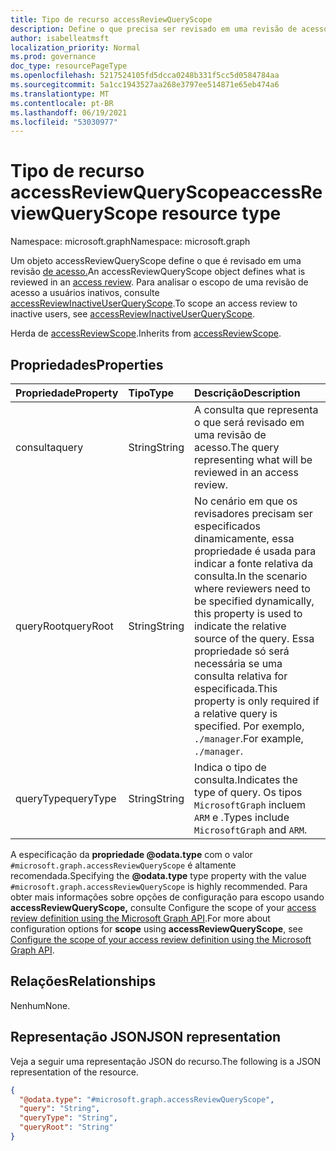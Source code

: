 ```yaml
---
title: Tipo de recurso accessReviewQueryScope
description: Define o que precisa ser revisado em uma revisão de acesso.
author: isabelleatmsft
localization_priority: Normal
ms.prod: governance
doc_type: resourcePageType
ms.openlocfilehash: 5217524105fd5dcca0248b331f5cc5d0584784aa
ms.sourcegitcommit: 5a1cc1943527aa268e3797ee514871e65eb474a6
ms.translationtype: MT
ms.contentlocale: pt-BR
ms.lasthandoff: 06/19/2021
ms.locfileid: "53030977"
---
```

# <a name="accessreviewqueryscope-resource-type"></a><span data-ttu-id="5a4f6-103">Tipo de recurso accessReviewQueryScope</span><span class="sxs-lookup"><span data-stu-id="5a4f6-103">accessReviewQueryScope resource type</span></span>

<span data-ttu-id="5a4f6-104">Namespace: microsoft.graph</span><span class="sxs-lookup"><span data-stu-id="5a4f6-104">Namespace: microsoft.graph</span></span>

<span data-ttu-id="5a4f6-105">Um objeto accessReviewQueryScope define o que é revisado em uma revisão [de acesso.](../resources/accessreviewsv2-root.md)</span><span class="sxs-lookup"><span data-stu-id="5a4f6-105">An accessReviewQueryScope object defines what is reviewed in an [access review](../resources/accessreviewsv2-root.md).</span></span> <span data-ttu-id="5a4f6-106">Para analisar o escopo de uma revisão de acesso a usuários inativos, consulte [accessReviewInactiveUserQueryScope](../resources/accessreviewinactiveusersqueryscope.md).</span><span class="sxs-lookup"><span data-stu-id="5a4f6-106">To scope an access review to inactive users, see [accessReviewInactiveUserQueryScope](../resources/accessreviewinactiveusersqueryscope.md).</span></span> 

<span data-ttu-id="5a4f6-107">Herda de [accessReviewScope](../resources/accessreviewscope.md).</span><span class="sxs-lookup"><span data-stu-id="5a4f6-107">Inherits from [accessReviewScope](../resources/accessreviewscope.md).</span></span>

## <a name="properties"></a><span data-ttu-id="5a4f6-108">Propriedades</span><span class="sxs-lookup"><span data-stu-id="5a4f6-108">Properties</span></span>
|<span data-ttu-id="5a4f6-109">Propriedade</span><span class="sxs-lookup"><span data-stu-id="5a4f6-109">Property</span></span>|<span data-ttu-id="5a4f6-110">Tipo</span><span class="sxs-lookup"><span data-stu-id="5a4f6-110">Type</span></span>|<span data-ttu-id="5a4f6-111">Descrição</span><span class="sxs-lookup"><span data-stu-id="5a4f6-111">Description</span></span>|
|:---|:---|:---|
|<span data-ttu-id="5a4f6-112">consulta</span><span class="sxs-lookup"><span data-stu-id="5a4f6-112">query</span></span>|<span data-ttu-id="5a4f6-113">String</span><span class="sxs-lookup"><span data-stu-id="5a4f6-113">String</span></span>|<span data-ttu-id="5a4f6-114">A consulta que representa o que será revisado em uma revisão de acesso.</span><span class="sxs-lookup"><span data-stu-id="5a4f6-114">The query representing what will be reviewed in an access review.</span></span>|
|<span data-ttu-id="5a4f6-115">queryRoot</span><span class="sxs-lookup"><span data-stu-id="5a4f6-115">queryRoot</span></span>|<span data-ttu-id="5a4f6-116">String</span><span class="sxs-lookup"><span data-stu-id="5a4f6-116">String</span></span>|<span data-ttu-id="5a4f6-117">No cenário em que os revisadores precisam ser especificados dinamicamente, essa propriedade é usada para indicar a fonte relativa da consulta.</span><span class="sxs-lookup"><span data-stu-id="5a4f6-117">In the scenario where reviewers need to be specified dynamically, this property is used to indicate the relative source of the query.</span></span> <span data-ttu-id="5a4f6-118">Essa propriedade só será necessária se uma consulta relativa for especificada.</span><span class="sxs-lookup"><span data-stu-id="5a4f6-118">This property is only required if a relative query is specified.</span></span> <span data-ttu-id="5a4f6-119">Por exemplo, `./manager`.</span><span class="sxs-lookup"><span data-stu-id="5a4f6-119">For example, `./manager`.</span></span>|
|<span data-ttu-id="5a4f6-120">queryType</span><span class="sxs-lookup"><span data-stu-id="5a4f6-120">queryType</span></span>|<span data-ttu-id="5a4f6-121">String</span><span class="sxs-lookup"><span data-stu-id="5a4f6-121">String</span></span>|<span data-ttu-id="5a4f6-122">Indica o tipo de consulta.</span><span class="sxs-lookup"><span data-stu-id="5a4f6-122">Indicates the type of query.</span></span> <span data-ttu-id="5a4f6-123">Os tipos `MicrosoftGraph` incluem `ARM` e .</span><span class="sxs-lookup"><span data-stu-id="5a4f6-123">Types include `MicrosoftGraph` and `ARM`.</span></span>|

<span data-ttu-id="5a4f6-124">A especificação da **propriedade @odata.type** com o valor `#microsoft.graph.accessReviewQueryScope` é altamente recomendada.</span><span class="sxs-lookup"><span data-stu-id="5a4f6-124">Specifying the **@odata.type** type property with the value `#microsoft.graph.accessReviewQueryScope` is highly recommended.</span></span> <span data-ttu-id="5a4f6-125">Para obter mais  informações sobre opções de configuração para escopo usando **accessReviewQueryScope,** consulte Configure the scope of your [access review definition using the Microsoft Graph API](/graph/accessreviews-scope-concept).</span><span class="sxs-lookup"><span data-stu-id="5a4f6-125">For more about configuration options for **scope** using **accessReviewQueryScope**, see [Configure the scope of your access review definition using the Microsoft Graph API](/graph/accessreviews-scope-concept).</span></span>

## <a name="relationships"></a><span data-ttu-id="5a4f6-126">Relações</span><span class="sxs-lookup"><span data-stu-id="5a4f6-126">Relationships</span></span>
<span data-ttu-id="5a4f6-127">Nenhum</span><span class="sxs-lookup"><span data-stu-id="5a4f6-127">None.</span></span>

## <a name="json-representation"></a><span data-ttu-id="5a4f6-128">Representação JSON</span><span class="sxs-lookup"><span data-stu-id="5a4f6-128">JSON representation</span></span>
<span data-ttu-id="5a4f6-129">Veja a seguir uma representação JSON do recurso.</span><span class="sxs-lookup"><span data-stu-id="5a4f6-129">The following is a JSON representation of the resource.</span></span>
<!-- {
  "blockType": "resource",
  "@odata.type": "microsoft.graph.accessReviewQueryScope"
}
-->
``` json
{
  "@odata.type": "#microsoft.graph.accessReviewQueryScope",
  "query": "String",
  "queryType": "String",
  "queryRoot": "String"
}
```
